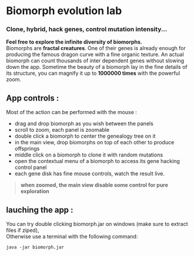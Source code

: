 # Biomorph evolution lab

### Clone, hybrid, hack genes, control mutation intensity... 

__Feel free to explore the infinite diversity of biomorphs.__  
Biomorphs are __fractal creatures__. One of their genes is already enough for producing the famous dragon curve with a fine organic texture. An actual biomorph can count thousands of inter dependent genes without slowing down the app. 
Sometime the beauty of a biomorph lay in the fine details of its structure, you can magnify it up to __1000000 times__ with the powerful zoom.  

## App controls :

Most of the action can be performed with the mouse :  
+ drag and drop biomorph as you wish between the panels 
+ scroll to zoom, each panel is zoomable
+ double click a biomorph to center the genealogy tree on it
+ in the main view, drop biomorphs on top of each other to produce offsprings
+ middle click on a biomorph to clone it with random mutations
+ open the contextual menu of a biomorph to access its gene hacking control panel
+ each gene disk has fine mouse controls, watch the result live. 

> __when zoomed, the main view disable some control for pure exploration__

## lauching the app :

You can try double clicking biomorph.jar on windows (make sure to extract files if ziped),  
Otherwise use a terminal with the following command:  

    java -jar biomorph.jar